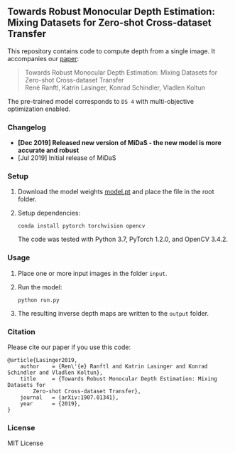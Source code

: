 ## Towards Robust Monocular Depth Estimation: Mixing Datasets for Zero-shot Cross-dataset Transfer

This repository contains code to compute depth from a single image. It accompanies our [paper](https://arxiv.org/abs/1907.01341):

>Towards Robust Monocular Depth Estimation: Mixing Datasets for Zero-shot Cross-dataset Transfer  
René Ranftl, Katrin Lasinger, Konrad Schindler, Vladlen Koltun

The pre-trained model corresponds to `DS 4` with multi-objective optimization enabled.

### Changelog 
* **[Dec 2019] Released new version of MiDaS - the new model is more accurate and robust**
* [Jul 2019] Initial release of MiDaS

### Setup 

1) Download the model weights [model.pt](https://drive.google.com/open?id=1Q9q7dVFhXiNOS1djOlaUUmnJlKMenEoU) and place the
file in the root folder.

2) Setup dependencies: 

    ```shell
    conda install pytorch torchvision opencv
    ```

   The code was tested with Python 3.7, PyTorch 1.2.0, and OpenCV 3.4.2.

    
### Usage

1) Place one or more input images in the folder `input`.

2) Run the model:

    ```shell
    python run.py
    ```

3) The resulting inverse depth maps are written to the `output` folder.


### Citation

Please cite our paper if you use this code:
```
@article{Lasinger2019,
	author    = {Ren\'{e} Ranftl and Katrin Lasinger and Konrad Schindler and Vladlen Koltun},
	title     = {Towards Robust Monocular Depth Estimation: Mixing Datasets for 
        Zero-shot Cross-dataset Transfer},
	journal   = {arXiv:1907.01341},
	year      = {2019},
}
```


### License 

MIT License 
